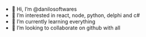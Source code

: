 - 👋 Hi, I’m @danilosoftwares
- 👀 I’m interested in react, node, python, delphi and c#
- 🌱 I’m currently learning everything
- 💞️ I’m looking to collaborate on github with all

<!---
danilosoftwares/danilosoftwares is a ✨ special ✨ repository because its `README.md` (this file) appears on your GitHub profile.
You can click the Preview link to take a look at your changes.
--->
